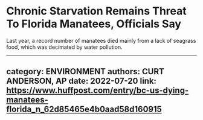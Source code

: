 # Chronic Starvation Remains Threat To Florida Manatees, Officials Say

Last year, a record number of manatees died mainly from a lack of seagrass food, which was decimated by water pollution.

---
category: ENVIRONMENT
authors: CURT ANDERSON, AP
date: 2022-07-20
link: https://www.huffpost.com/entry/bc-us-dying-manatees-florida_n_62d85465e4b0aad58d160915
---
